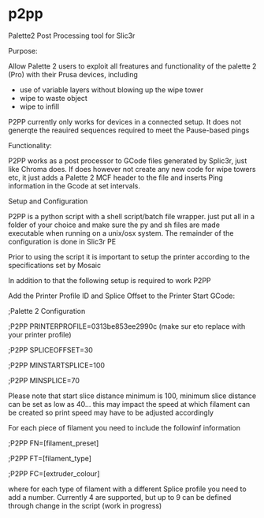 # p2pp
Palette2 Post Processing tool for Slic3r


Purpose:

Allow Palette 2 users to exploit all freatures and functionality of the palette 2 (Pro) with their Prusa devices, including

- use of variable layers without blowing up the wipe tower
- wipe to waste object
- wipe to infill

P2PP currently only works for devices in a connected setup.  It does not generqte the reauired sequences required to meet the Pause-based pings

Functionality:

P2PP works as a post processor to GCode files generated by Splic3r, just like Chroma does.   If does however not create any new code for wipe towers etc, it just adds a Palette 2 MCF header to the file and inserts Ping information in the Gcode at set intervals.  

Setup and Configuration

P2PP is a python script with a  shell script/batch file wrapper.  just put all in a folder of your choice and make sure the py and sh files are made executable when running on a unix/osx system.   The remainder of the configuration is done in Slic3r PE

Prior to using the script it is important to setup the printer according to the specifications set by Mosaic <LINK>

In addition to that the following setup is required to work P2PP

Add the Printer Profile ID and Splice Offset to the Printer Start GCode:

;Palette 2 Configuration 

;P2PP PRINTERPROFILE=0313be853ee2990c   (make sur eto replace with your printer profile)

;P2PP SPLICEOFFSET=30

;P2PP MINSTARTSPLICE=100

;P2PP MINSPLICE=70


Please note that start slice distance minimum is 100, minimum slice distance can be set as low as 40... this may impact the speed at which filament can be created so print speed may have to be adjusted accordingly

For each piece of filament you need to include the followinf information

;P2PP FN=[filament_preset]

;P2PP FT=[filament_type]

;P2PP FC=[extruder_colour]


where for each type of filament with a different Splice profile you need to add a number.   Currently 4 are supported, but up to 9 can be defined through change in the script (work in progress)

